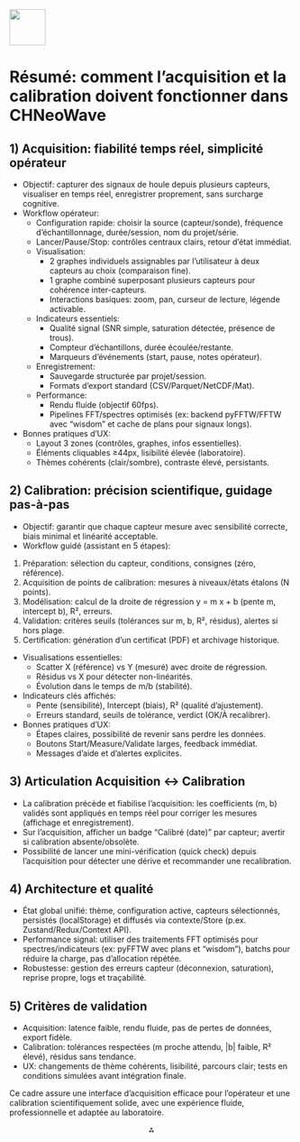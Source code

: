<img src="https://r2cdn.perplexity.ai/pplx-full-logo-primary-dark%402x.png" style="height:64px;margin-right:32px"/>

# Résumé: comment l’acquisition et la calibration doivent fonctionner dans CHNeoWave

## 1) Acquisition: fiabilité temps réel, simplicité opérateur

- Objectif: capturer des signaux de houle depuis plusieurs capteurs, visualiser en temps réel, enregistrer proprement, sans surcharge cognitive.
- Workflow opérateur:
    - Configuration rapide: choisir la source (capteur/sonde), fréquence d’échantillonnage, durée/session, nom du projet/série.
    - Lancer/Pause/Stop: contrôles centraux clairs, retour d’état immédiat.
    - Visualisation:
        - 2 graphes individuels assignables par l’utilisateur à deux capteurs au choix (comparaison fine).
        - 1 graphe combiné superposant plusieurs capteurs pour cohérence inter-capteurs.
        - Interactions basiques: zoom, pan, curseur de lecture, légende activable.
    - Indicateurs essentiels:
        - Qualité signal (SNR simple, saturation détectée, présence de trous).
        - Compteur d’échantillons, durée écoulée/restante.
        - Marqueurs d’événements (start, pause, notes opérateur).
    - Enregistrement:
        - Sauvegarde structurée par projet/session.
        - Formats d’export standard (CSV/Parquet/NetCDF/Mat).
    - Performance:
        - Rendu fluide (objectif 60fps).
        - Pipelines FFT/spectres optimisés (ex: backend pyFFTW/FFTW avec “wisdom” et cache de plans pour signaux longs).
- Bonnes pratiques d’UX:
    - Layout 3 zones (contrôles, graphes, infos essentielles).
    - Éléments cliquables ≥44px, lisibilité élevée (laboratoire).
    - Thèmes cohérents (clair/sombre), contraste élevé, persistants.


## 2) Calibration: précision scientifique, guidage pas-à-pas

- Objectif: garantir que chaque capteur mesure avec sensibilité correcte, biais minimal et linéarité acceptable.
- Workflow guidé (assistant en 5 étapes):

1. Préparation: sélection du capteur, conditions, consignes (zéro, référence).
2. Acquisition de points de calibration: mesures à niveaux/états étalons (N points).
3. Modélisation: calcul de la droite de régression y = m x + b (pente m, intercept b), R², erreurs.
4. Validation: critères seuils (tolérances sur m, b, R², résidus), alertes si hors plage.
5. Certification: génération d’un certificat (PDF) et archivage historique.
- Visualisations essentielles:
    - Scatter X (référence) vs Y (mesuré) avec droite de régression.
    - Résidus vs X pour détecter non-linéarités.
    - Évolution dans le temps de m/b (stabilité).
- Indicateurs clés affichés:
    - Pente (sensibilité), Intercept (biais), R² (qualité d’ajustement).
    - Erreurs standard, seuils de tolérance, verdict (OK/À recalibrer).
- Bonnes pratiques d’UX:
    - Étapes claires, possibilité de revenir sans perdre les données.
    - Boutons Start/Measure/Validate larges, feedback immédiat.
    - Messages d’aide et d’alertes explicites.


## 3) Articulation Acquisition ↔ Calibration

- La calibration précède et fiabilise l’acquisition: les coefficients (m, b) validés sont appliqués en temps réel pour corriger les mesures (affichage et enregistrement).
- Sur l’acquisition, afficher un badge “Calibré (date)” par capteur; avertir si calibration absente/obsolète.
- Possibilité de lancer une mini-vérification (quick check) depuis l’acquisition pour détecter une dérive et recommander une recalibration.


## 4) Architecture et qualité

- État global unifié: thème, configuration active, capteurs sélectionnés, persistés (localStorage) et diffusés via contexte/Store (p.ex. Zustand/Redux/Context API).
- Performance signal: utiliser des traitements FFT optimisés pour spectres/indicateurs (ex: pyFFTW avec plans et “wisdom”), batchs pour réduire la charge, pas d’allocation répétée.
- Robustesse: gestion des erreurs capteur (déconnexion, saturation), reprise propre, logs et traçabilité.


## 5) Critères de validation

- Acquisition: latence faible, rendu fluide, pas de pertes de données, export fidèle.
- Calibration: tolérances respectées (m proche attendu, |b| faible, R² élevé), résidus sans tendance.
- UX: changements de thème cohérents, lisibilité, parcours clair; tests en conditions simulées avant intégration finale.

Ce cadre assure une interface d’acquisition efficace pour l’opérateur et une calibration scientifiquement solide, avec une expérience fluide, professionnelle et adaptée au laboratoire.

<div style="text-align: center">⁂</div>

[^1]: acqui.md

